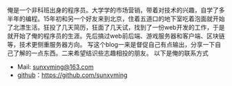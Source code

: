 
俺是一个非科班出身的程序员。大学学的市场营销，带着对技术的兴趣，自学了多半年的编程。15年初和另一个好友来到北京，住着五道口的地下室吃着泡面就开始了北漂生活。狂投了几天简历，狂面了几天试，找到了一份web开发的工作，于是就开始了俺的程序员的生涯。先后搞过web前后端、游戏服务器和客户端、区块链等，技术更侧重服务器方向。
写这个blog一来是督促自己有点输出，分享一下自己了解的一点东西。二来希望结识些志趣相投的朋友。
以下是俺的联系方式

* Mail: sunxvming@163.com
* [github](https://github.com/sunxvming)：https://github.com/sunxvming

